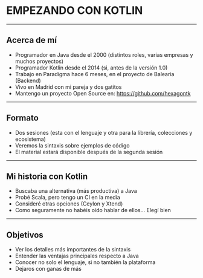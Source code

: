 
# EMPEZANDO CON KOTLIN

---

## Acerca de mí
* Programador en Java desde el 2000 (distintos roles, varias empresas y muchos proyectos)
  <!-- .element: class="fragment" data-fragment-index="1" -->
* Programador Kotlin desde el 2014 (si, antes de la versión 1.0)
  <!-- .element: class="fragment" data-fragment-index="2" -->
* Trabajo en Paradigma hace 6 meses, en el proyecto de Balearia (Backend)
  <!-- .element: class="fragment" data-fragment-index="3" -->
* Vivo en Madrid con mi pareja y dos gatitos
  <!-- .element: class="fragment" data-fragment-index="4" -->
* Mantengo un proyecto Open Source en:
  <!-- .element: class="fragment" data-fragment-index="5" -->
  https://github.com/hexagontk
  <!-- .element: class="fragment" data-fragment-index="5" -->

---

## Formato
* Dos sesiones (esta con el lenguaje y otra para la librería, colecciones y ecosistema)
  <!-- .element: class="fragment" data-fragment-index="1" -->
* Veremos la sintaxis sobre ejemplos de código
  <!-- .element: class="fragment" data-fragment-index="2" -->
* El material estará disponible después de la segunda sesión
  <!-- .element: class="fragment" data-fragment-index="3" -->

---

## Mi historia con Kotlin
* Buscaba una alternativa (más productiva) a Java
  <!-- .element: class="fragment" data-fragment-index="1" -->
* Probé Scala, pero tengo un CI en la media
  <!-- .element: class="fragment" data-fragment-index="2" -->
* Consideré otras opciones (Ceylon y Xtend)
  <!-- .element: class="fragment" data-fragment-index="3" -->
* Como seguramente no habéis oído hablar de ellos... Elegí bien
  <!-- .element: class="fragment" data-fragment-index="4" -->

---

## Objetivos
* Ver los detalles más importantes de la sintaxis
  <!-- .element: class="fragment" data-fragment-index="1" -->
* Entender las ventajas principales respecto a Java
  <!-- .element: class="fragment" data-fragment-index="2" -->
* Conocer no solo el lenguaje, si no también la plataforma
  <!-- .element: class="fragment" data-fragment-index="3" -->
* Dejaros con ganas de más
  <!-- .element: class="fragment" data-fragment-index="4" -->
